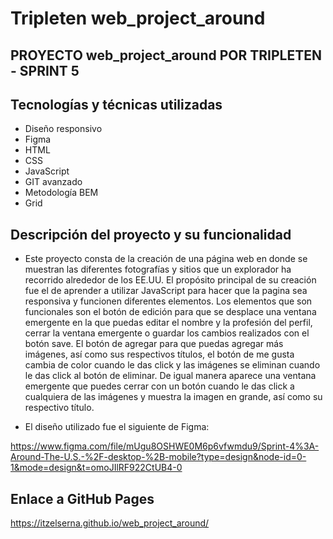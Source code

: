 # Tripleten web_project_around

## PROYECTO web_project_around POR TRIPLETEN - SPRINT 5

## Tecnologías y técnicas utilizadas

- Diseño responsivo
- Figma
- HTML
- CSS
- JavaScript
- GIT avanzado
- Metodología BEM
- Grid

## Descripción del proyecto y su funcionalidad

- Este proyecto consta de la creación de una página web en donde se muestran las diferentes fotografías y sitios que un explorador ha recorrido alrededor de los EE.UU. El propósito principal de su creación fue el de aprender a utilizar JavaScript para hacer que la pagina sea responsiva y funcionen diferentes elementos. Los elementos que son funcionales son el botón de edición para que se desplace una ventana emergente en la que puedas editar el nombre y la profesión del perfil, cerrar la ventana emergente o guardar los cambios realizados con el botón save. El botón de agregar para que puedas agregar más imágenes, así como sus respectivos títulos, el botón de me gusta cambia de color cuando le das click y las imágenes se eliminan cuando le das click al botón de eliminar. De igual manera aparece una ventana emergente que puedes cerrar con un botón cuando le das click a cualquiera de las imágenes y muestra la imagen en grande, así como su respectivo título.

- El diseño utilizado fue el siguiente de Figma:

https://www.figma.com/file/mUgu8OSHWE0M6p6vfwmdu9/Sprint-4%3A-Around-The-U.S.-%2F-desktop-%2B-mobile?type=design&node-id=0-1&mode=design&t=omoJIlRF922CtUB4-0

## Enlace a GitHub Pages

https://itzelserna.github.io/web_project_around/
